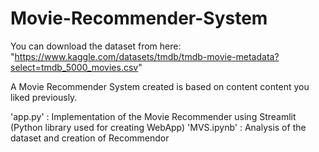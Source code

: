 # Movie-Recommender-System
You can download the dataset from here:
"https://www.kaggle.com/datasets/tmdb/tmdb-movie-metadata?select=tmdb_5000_movies.csv"

A Movie Recommender System created is based on content content you liked previously.

'app.py' : Implementation of the Movie Recommender using Streamlit (Python library used for creating WebApp)
'MVS.ipynb' : Analysis of the dataset and creation of Recommendor

